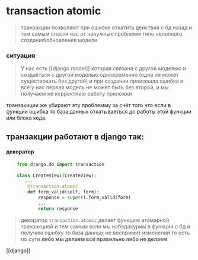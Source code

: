 # transaction atomic

>транзакции позволяют при ошибке откатить действия с бд
>назад и тем самым спасти нас от ненужных проблемм типо неполного
>создания\обновления модели

### ситуация 

>У нас есть [[django model]] которая связана с другой моделью и создаёться
>с другой моделью одновременно (одна не может существовать
>без другой) и при создании произошла ошибка и всё у нас первая модель 
>не может быть без второй, и мы получаем не корректною работу приложки

транзакиции же убирают эту проблемму за счёт того что если в функции ошибка то база данных откатываеться до работы этой функции или блока кода. 

## транзакции работают в django так:
#### декоратор
```python
	from django.db import transaction
	
	class CreateView1(CreateView):
	   ...
	    @transaction.atomic
	    def form_valid(self, form):
	        response = super().form_valid(form)
	        ...
	        return response
```
> декоратор `transaction.atomic` делает функцию атамарной транзакцией
> и тем самым если мы набедакурим в функции с бд и получим ошибку
> то база данных не воспримит изменений то есть по сути
> **либо мы делаем всё правильно либо не делаем**



[[django]]
